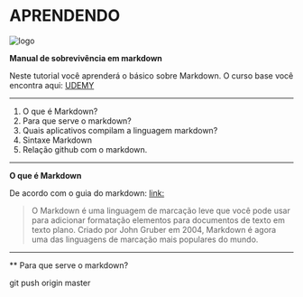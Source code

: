 # APRENDENDO
![logo](https://blog.apiki.com/wp-content/uploads/sites/2/2016/07/markdown-815x400.png)


**Manual de sobrevivência em markdown**   

Neste tutorial você aprenderá o básico sobre Markdown.   O curso base você encontra aqui: [UDEMY](https://www.udemy.com/aprenda-markdown/learn/lecture/12217288#overview)

-------------------------------------------------------------------------------------------------------------------------
1. O que é Markdown?
2. Para que serve o markdown?
3. Quais aplicativos compilam a linguagem markdown?
4. Sintaxe Markdown
5. Relação github com o markdown.
-----------------------------------------------------------------------------------------------------
 
**O que é Markdown**  

De acordo com o guia do markdown: [link:](https://www.markdownguide.org/)  

>O Markdown é uma linguagem de marcação leve que você pode usar para adicionar formatação
elementos para documentos de texto em texto plano. Criado por John Gruber em 2004, Markdown é
agora uma das linguagens de marcação mais populares do mundo.  
-----------------------------------------------------------------------------------------------------
** Para que serve o markdown?  

git push origin master
